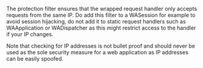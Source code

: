 The protection filter ensures that the wrapped request handler only accepts requests from the same IP. Do add this filter to a WASession for example to avoid session hijacking, do not add it to static request handlers such as WAApplication or WADispatcher as this might restrict access to the handler if your IP changes.

Note that checking for IP addresses is not bullet proof and should never be used as the sole security measure for a web application as IP addresses can be easily spoofed.